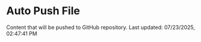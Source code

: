 # Auto Push File

Content that will be pushed to GitHub repository.
Last updated: 07/23/2025, 02:47:41 PM